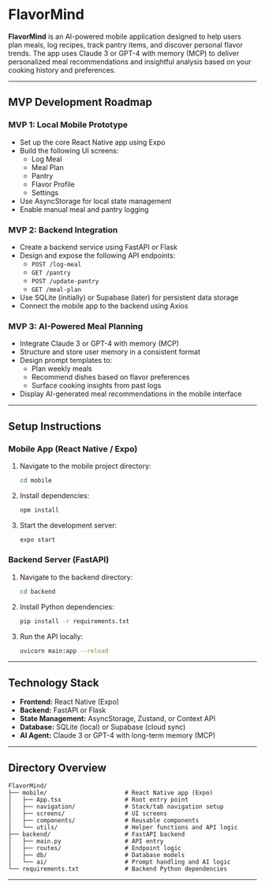 # FlavorMind

**FlavorMind** is an AI-powered mobile application designed to help users plan meals, log recipes, track pantry items, and discover personal flavor trends. The app uses Claude 3 or GPT-4 with memory (MCP) to deliver personalized meal recommendations and insightful analysis based on your cooking history and preferences.

---

## MVP Development Roadmap

### MVP 1: Local Mobile Prototype
- Set up the core React Native app using Expo
- Build the following UI screens:
  - Log Meal
  - Meal Plan
  - Pantry
  - Flavor Profile
  - Settings
- Use AsyncStorage for local state management
- Enable manual meal and pantry logging

### MVP 2: Backend Integration
- Create a backend service using FastAPI or Flask
- Design and expose the following API endpoints:
  - `POST /log-meal`
  - `GET /pantry`
  - `POST /update-pantry`
  - `GET /meal-plan`
- Use SQLite (initially) or Supabase (later) for persistent data storage
- Connect the mobile app to the backend using Axios

### MVP 3: AI-Powered Meal Planning
- Integrate Claude 3 or GPT-4 with memory (MCP)
- Structure and store user memory in a consistent format
- Design prompt templates to:
  - Plan weekly meals
  - Recommend dishes based on flavor preferences
  - Surface cooking insights from past logs
- Display AI-generated meal recommendations in the mobile interface

---

## Setup Instructions

### Mobile App (React Native / Expo)
1. Navigate to the mobile project directory:
   ```bash
   cd mobile
   ```
2. Install dependencies:
   ```bash
   npm install
   ```
3. Start the development server:
   ```bash
   expo start
   ```

### Backend Server (FastAPI)
1. Navigate to the backend directory:
   ```bash
   cd backend
   ```
2. Install Python dependencies:
   ```bash
   pip install -r requirements.txt
   ```
3. Run the API locally:
   ```bash
   uvicorn main:app --reload
   ```

---

## Technology Stack
- **Frontend:** React Native (Expo)
- **Backend:** FastAPI or Flask
- **State Management:** AsyncStorage, Zustand, or Context API
- **Database:** SQLite (local) or Supabase (cloud sync)
- **AI Agent:** Claude 3 or GPT-4 with long-term memory (MCP)

---

## Directory Overview

```
FlavorMind/
├── mobile/                      # React Native app (Expo)
│   ├── App.tsx                  # Root entry point
│   ├── navigation/              # Stack/tab navigation setup
│   ├── screens/                 # UI screens
│   ├── components/              # Reusable components
│   └── utils/                   # Helper functions and API logic
├── backend/                     # FastAPI backend
│   ├── main.py                  # API entry
│   ├── routes/                  # Endpoint logic
│   ├── db/                      # Database models
│   └── ai/                      # Prompt handling and AI logic
└── requirements.txt             # Backend Python dependencies
```

---
